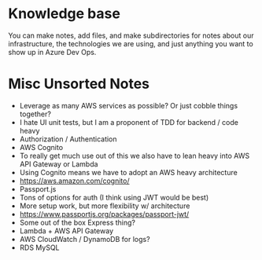 # Knowledge base

You can make notes, add files, and make subdirectories for notes about our infrastructure, the technologies we are using, and just anything you want to show up in Azure Dev Ops. 

# Misc Unsorted Notes

- Leverage as many AWS services as possible? Or just cobble things together?
- I hate UI unit tests, but I am a proponent of TDD for backend / code heavy
- Authorization / Authentication
- AWS Cognito
- To really get much use out of this we also have to lean heavy into AWS API Gateway or Lambda
- Using Cognito means we have to adopt an AWS heavy architecture
- https://aws.amazon.com/cognito/
- Passport.js
- Tons of options for auth (I think using JWT would be best)
- More setup work, but more flexibility w/ architecture
- https://www.passportjs.org/packages/passport-jwt/
- Some out of the box Express thing?
- Lambda + AWS API Gateway
- AWS CloudWatch / DynamoDB for logs?
- RDS MySQL


